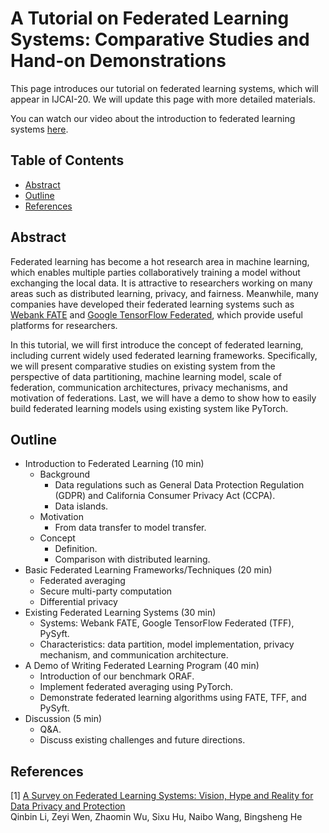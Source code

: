 # A Tutorial on Federated Learning Systems: Comparative Studies and Hand-on Demonstrations

This page introduces our tutorial on federated learning systems, which will appear in IJCAI-20. We will update this page with more detailed materials.

You can watch our video about the introduction to federated learning systems [here](https://github.com/Xtra-Computing/PrivML/tree/master/Tutorial/introduction.mp4).

## Table of Contents
* [Abstract](#Abstract)
* [Outline](#Outline)
* [References](#References)

## Abstract

Federated learning has become a hot research area in machine learning, which enables multiple parties collaboratively training a model without exchanging the local data. It is attractive to researchers working on many areas such as distributed learning, privacy, and fairness. Meanwhile, many companies have developed their federated learning systems such as [Webank FATE](https://github.com/FederatedAI/FATE) and [Google TensorFlow Federated](https://github.com/tensorflow/federated), which provide useful platforms for researchers.

In this tutorial, we will first introduce the concept of federated learning, including current widely used federated learning frameworks. Specifically, we will present comparative studies on existing system from the perspective of data partitioning, machine learning model, scale of federation, communication architectures, privacy mechanisms, and motivation of federations. Last, we will have a demo to show how to easily build federated learning models using existing system like PyTorch.


## Outline

* Introduction to Federated Learning (10 min)
    * Background
        * Data regulations such as General Data Protection Regulation (GDPR) and California Consumer Privacy Act (CCPA).
        * Data islands.
    * Motivation
        * From data transfer to model transfer.
    * Concept
        * Definition.
        * Comparison with distributed learning.
* Basic Federated Learning Frameworks/Techniques (20 min)
    * Federated averaging
    * Secure multi-party computation
    * Differential privacy
* Existing Federated Learning Systems (30 min)
    * Systems: Webank FATE, Google TensorFlow Federated (TFF), PySyft.
    * Characteristics: data partition, model implementation, privacy mechanism, and communication architecture.
* A Demo of Writing Federated Learning Program (40 min)
    * Introduction of our benchmark ORAF.
    * Implement federated averaging using PyTorch.
    * Demonstrate federated learning algorithms using FATE, TFF, and PySyft.
* Discussion (5 min)
    * Q&A.
    * Discuss existing challenges and future directions.
    
## References
[1] [A Survey on Federated Learning Systems: Vision, Hype and Reality for Data Privacy and Protection](https://qinbinli.com/files/FLSurvey.pdf) <br>
        Qinbin Li, Zeyi Wen, Zhaomin Wu, Sixu Hu, Naibo Wang, Bingsheng He<br>
    
